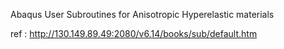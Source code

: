 Abaqus User Subroutines for Anisotropic Hyperelastic materials

ref : http://130.149.89.49:2080/v6.14/books/sub/default.htm
